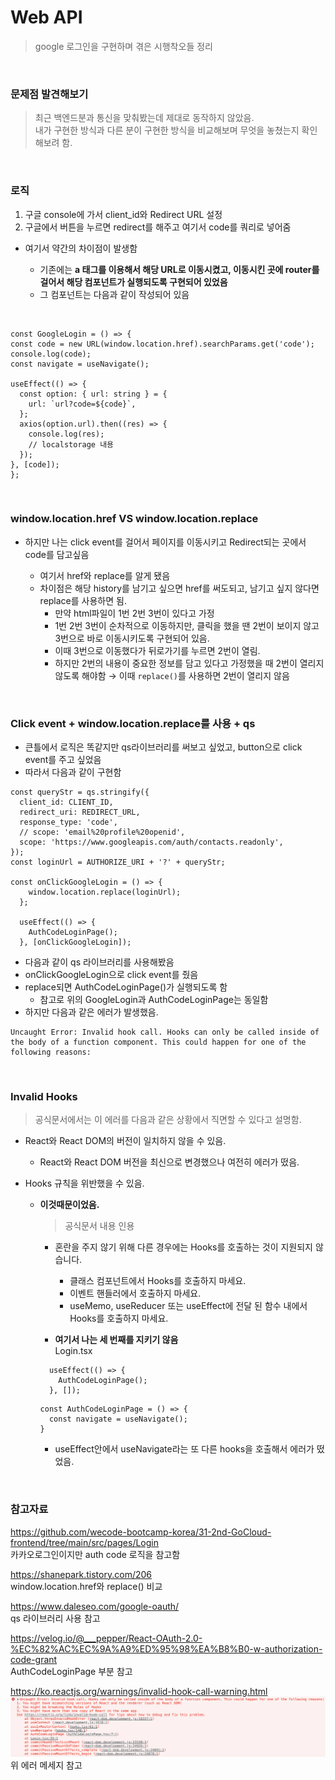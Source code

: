 # Web API

> google 로그인을 구현하며 겪은 시행착오들 정리

<br>

### 문제점 발견해보기

> 최근 백엔드분과 통신을 맞춰봤는데 제대로 동작하지 않았음.  
> 내가 구현한 방식과 다른 분이 구현한 방식을 비교해보며 무엇을 놓쳤는지 확인해보려 함.

<br>

### 로직

1. 구글 console에 가서 client_id와 Redirect URL 설정
2. 구글에서 버튼을 누르면 redirect를 해주고 여기서 code를 쿼리로 넣어줌

- 여기서 약간의 차이점이 발생함

  - 기존에는 **a 태그를 이용해서 해당 URL로 이동시켰고, 이동시킨 곳에 router를 걸어서 해당 컴포넌트가 실행되도록 구현되어 있었음**
  - 그 컴포넌트는 다음과 같이 작성되어 있음

<br>

```JSX
const GoogleLogin = () => {
const code = new URL(window.location.href).searchParams.get('code');
console.log(code);
const navigate = useNavigate();

useEffect(() => {
  const option: { url: string } = {
    url: `url?code=${code}`,
  };
  axios(option.url).then((res) => {
    console.log(res);
    // localstorage 내용
  });
}, [code]);
};
```

<br>

### window.location.href VS window.location.replace

- 하지만 나는 click event를 걸어서 페이지를 이동시키고 Redirect되는 곳에서 code를 담고싶음

  - 여기서 href와 replace를 알게 됐음
  - 차이점은 해당 history를 남기고 싶으면 href를 써도되고, 남기고 싶지 않다면 replace를 사용하면 됨.
    - 만약 html파일이 1번 2번 3번이 있다고 가정
    - 1번 2번 3번이 순차적으로 이동하지만, 클릭을 했을 땐 2번이 보이지 않고 3번으로 바로 이동시키도록 구현되어 있음.
    - 이때 3번으로 이동했다가 뒤로가기를 누르면 2번이 열림.
    - 하지만 2번의 내용이 중요한 정보를 담고 있다고 가정했을 때 2번이 열리지 않도록 해야함 → 이때 `replace()`를 사용하면 2번이 열리지 않음

<br>

### Click event + window.location.replace를 사용 + qs

- 큰틀에서 로직은 똑같지만 qs라이브러리를 써보고 싶었고, button으로 click event를 주고 싶었음
- 따라서 다음과 같이 구현함

```JSX
const queryStr = qs.stringify({
  client_id: CLIENT_ID,
  redirect_uri: REDIRECT_URL,
  response_type: 'code',
  // scope: 'email%20profile%20openid',
  scope: 'https://www.googleapis.com/auth/contacts.readonly',
});
const loginUrl = AUTHORIZE_URI + '?' + queryStr;

const onClickGoogleLogin = () => {
    window.location.replace(loginUrl);
  };

  useEffect(() => {
    AuthCodeLoginPage();
  }, [onClickGoogleLogin]);

```

- 다음과 같이 qs 라이브러리를 사용해봤음
- onClickGoogleLogin으로 click event를 줬음
- replace되면 AuthCodeLoginPage()가 실행되도록 함
  - 참고로 위의 GoogleLogin과 AuthCodeLoginPage는 동일함
- 하지만 다음과 같은 에러가 발생했음.

```
Uncaught Error: Invalid hook call. Hooks can only be called inside of the body of a function component. This could happen for one of the following reasons:
```

<br>

### Invalid Hooks

> 공식문서에서는 이 에러를 다음과 같은 상황에서 직면할 수 있다고 설명함.

- React와 React DOM의 버전이 일치하지 않을 수 있음.
  - React와 React DOM 버전을 최신으로 변경했으나 여전히 에러가 떴음.
- Hooks 규칙을 위반했을 수 있음.

  - **이것때문이었음.**

    > 공식문서 내용 인용

    - 혼란을 주지 않기 위해 다른 경우에는 Hooks를 호출하는 것이 지원되지 않습니다.

      - 클래스 컴포넌트에서 Hooks를 호출하지 마세요.
      - 이벤트 핸들러에서 호출하지 마세요.
      - useMemo, useReducer 또는 useEffect에 전달 된 함수 내에서 Hooks를 호출하지 마세요.

    - **여기서 나는 세 번째를 지키기 않음**
      <br>
      Login.tsx

    ```JSX
      useEffect(() => {
        AuthCodeLoginPage();
      }, []);
    ```

    ```JSX
    const AuthCodeLoginPage = () => {
      const navigate = useNavigate();
    }
    ```

    - useEffect안에서 useNavigate라는 또 다른 hooks을 호출해서 에러가 떴었음.

<br>

### 참고자료

https://github.com/wecode-bootcamp-korea/31-2nd-GoCloud-frontend/tree/main/src/pages/Login  
카카오로그인이지만 auth code 로직을 참고함

https://shanepark.tistory.com/206  
window.location.href와 replace() 비교

https://www.daleseo.com/google-oauth/  
qs 라이브러리 사용 참고

https://velog.io/@___pepper/React-OAuth-2.0-%EC%82%AC%EC%9A%A9%ED%95%98%EA%B8%B0-w-authorization-code-grant  
AuthCodeLoginPage 부분 참고

https://ko.reactjs.org/warnings/invalid-hook-call-warning.html  
![Invalid warning](/screen/Invalid%20Hook%20Call%20Warning.png)  
위 에러 메세지 참고
